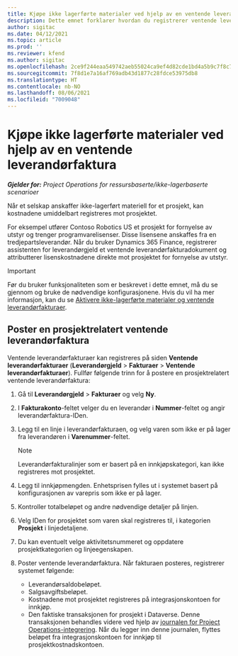 ```yaml
---
title: Kjøpe ikke lagerførte materialer ved hjelp av en ventende leverandørfaktura
description: Dette emnet forklarer hvordan du registrerer ventende leverandørfakturaer.
author: sigitac
ms.date: 04/12/2021
ms.topic: article
ms.prod: ''
ms.reviewer: kfend
ms.author: sigitac
ms.openlocfilehash: 2ce9f244eaa549742aeb55024ca9ef4d82cde1bd4a5b9c7f8c762cf72e0da83f
ms.sourcegitcommit: 7f8d1e7a16af769adb43d1877c28fdce53975db8
ms.translationtype: HT
ms.contentlocale: nb-NO
ms.lasthandoff: 08/06/2021
ms.locfileid: "7009048"
---
```

# <a name="purchase-non-stocked-materials-using-a-pending-vendor-invoice"></a>Kjøpe ikke lagerførte materialer ved hjelp av en ventende leverandørfaktura

_**Gjelder for:** Project Operations for ressursbaserte/ikke-lagerbaserte scenarioer_

Når et selskap anskaffer ikke-lagerført materiell for et prosjekt, kan kostnadene umiddelbart registreres mot prosjektet. 

For eksempel utfører Contoso Robotics US et prosjekt for fornyelse av utstyr og trenger programvarelisenser. Disse lisensene anskaffes fra en tredjepartsleverandør.  Når du bruker Dynamics 365 Finance, registrerer assistenten for leverandørgjeld et ventende leverandørfakturadokument og attributterer lisenskostnadene direkte mot prosjektet for fornyelse av utstyr. 

> [!IMPORTANT]
> Før du bruker funksjonaliteten som er beskrevet i dette emnet, må du se gjennom og bruke de nødvendige konfigurasjonene. Hvis du vil ha mer informasjon, kan du se [Aktivere ikke-lagerførte materialer og ventende leverandørfakturaer](configure-materials-nonstocked.md). 

## <a name="post-a-project-related-pending-vendor-invoice"></a>Poster en prosjektrelatert ventende leverandørfaktura 

Ventende leverandørfakturaer kan registreres på siden **Ventende leverandørfakturaer** (**Leverandørgjeld** > **Fakturaer** > **Ventende leverandørfakturaer**). Fullfør følgende trinn for å postere en prosjektrelatert ventende leverandørfaktura:

1. Gå til **Leverandørgjeld** > **Fakturaer** og velg **Ny**. 
2. I **Fakturakonto**-feltet velger du en leverandør i **Nummer**-feltet og angir leverandørfaktura-IDen.
3. Legg til en linje i leverandørfakturaen, og velg varen som ikke er på lager fra leverandøren i **Varenummer**-feltet. 

    > [!NOTE]
    > Leverandørfakturalinjer som er basert på en innkjøpskategori, kan ikke registreres mot prosjektet. 
    
5. Legg til innkjøpmengden. Enhetsprisen fylles ut i systemet basert på konfigurasjonen av varepris som ikke er på lager. 
6. Kontroller totalbeløpet og andre nødvendige detaljer på linjen.
7. Velg IDen for prosjektet som varen skal registreres til, i kategorien **Prosjekt** i linjedetaljene.
8. Du kan eventuelt velge aktivitetsnummeret og oppdatere prosjektkategorien og linjeegenskapen.
9. Poster ventende leverandørfaktura. Når fakturaen posteres, registrerer systemet følgende:
    
    - Leverandørsaldobeløpet.
    - Salgsavgiftsbeløpet.
    - Kostnadene mot prosjektet registreres på integrasjonskontoen for innkjøp.
    - Den faktiske transaksjonen for prosjekt i Dataverse. Denne transaksjonen behandles videre ved hjelp av [journalen for Project Operations-integrering](../project-accounting/project-operations-integration-journal.md). Når du legger inn denne journalen, flyttes beløpet fra integrasjonskontoen for innkjøp til prosjektkostnadskontoen.
